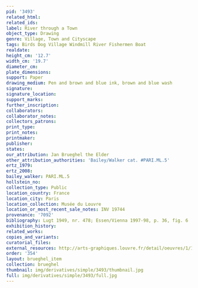 ```yaml
---
pid: '3493'
related_html: 
related_ids: 
label: River through a Town
object_type: Drawing
genre: Village, Town and Cityscape
tags: Birds Dog Village Windmill River Fishermen Boat
realdate: 
height_cm: '12.7'
width_cm: '19.7'
diameter_cm: 
plate_dimensions: 
support: Paper
drawing_medium: Pen and brown and blue ink, brown and blue wash
signature: 
signature_location: 
support_marks: 
further_inscription: 
collaborators: 
collaborator_notes: 
collectors_patrons: 
print_type: 
print_notes: 
printmaker: 
publisher: 
states: 
our_attribution: Jan Brueghel the Elder
other_attribution_authorities: 'Bailey/Walker cat. #PARI.ML.5'
ertz_1979: 
ertz_2008: 
bailey_walker: PARI.ML.5
hollstein_no: 
collection_type: Public
location_country: France
location_city: Paris
location_collection: Musée du Louvre
location_or_most_recent_sale_notes: INV 19744
provenance: '7092'
bibliography: Lugt 1949, nr. 478; Essen/Vienna 1997-98, p. 36, fig. 6
exhibition_history: 
related_works: 
copies_and_variants: 
curatorial_files: 
external_resources: http://arts-graphiques.louvre.fr/detail/oeuvres/1/109886-Riviere-traversant-une-ville
order: '354'
layout: brueghel_item
collection: brueghel
thumbnail: img/derivatives/simple/3493/thumbnail.jpg
full: img/derivatives/simple/3493/full.jpg
---
```

